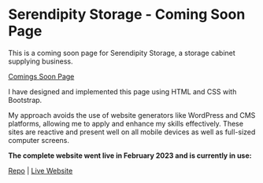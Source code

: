 # Serendipity Storage - Coming Soon Page

This is a coming soon page for Serendipity Storage, a storage cabinet supplying business. 

[Comings Soon Page](https://anevrensburg.github.io/serendipity-soon/)

I have designed and implemented this page using HTML and CSS with Bootstrap. 

My approach avoids the use of website generators like WordPress and CMS platforms, allowing me to apply and enhance my skills effectively. These sites are reactive and present well on all mobile devices as well as full-sized computer screens.

**The complete website went live in February 2023 and is currently in use:**

[Repo](https://github.com/AnevRensburg/serendipity-storage) | [Live Website](https://serendipitystorage.co.za/)

